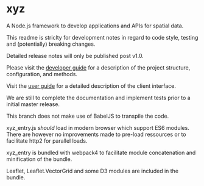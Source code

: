 # xyz
A Node.js framework to develop applications and APIs for spatial data.

This readme is striclty for development notes in regard to code style, testing and (potentially) breaking changes.

Detailed release notes will only be published post v1.0.

Please visit the [developer guide](https://geolytix.gitbook.io/xyz-developer-guide) for a description of the project structure, configuration, and methods.

Visit the [user guide](https://geolytix.gitbook.io/xyz-user-guide) for a detailed description of the client interface.


We are still to complete the documentation and implement tests prior to a initial master release.

This branch does not make use of BabelJS to transpile the code.

xyz_entry.js *should* load in modern browser which support ES6 modules. There are however no improvements made to pre-load ressources or to facilitate http2 for parallel loads.

xyz_entry is bundled with webpack4 to facilitate module concatenation and minification of the bundle.

Leaflet, Leaflet.VectorGrid and some D3 modules are included in the bundle.
